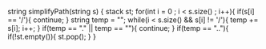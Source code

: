 string simplifyPath(string s) {
stack<string> st;
for(int i = 0 ; i < s.size() ; i++){
if(s[i] == '/'){
continue;
}
string temp = "";
while(i < s.size() && s[i] != '/'){
temp += s[i];
i++;
}
if(temp == "." || temp == ""){
continue;
}
if(temp == ".."){
if(!st.empty()){
st.pop();
}
}